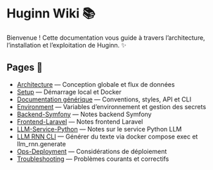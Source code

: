 # Huginn Wiki 📚

Bienvenue ! Cette documentation vous guide à travers l’architecture, l’installation et l’exploitation de Huginn. ✨

## Pages 🧭
- [Architecture](Architecture) — Conception globale et flux de données
- [Setup](Setup) — Démarrage local et Docker
- [Documentation générique](Documentation-Generique) — Conventions, styles, API et CLI
- [Environment](Environment) — Variables d’environnement et gestion des secrets
- [Backend-Symfony](Backend-Symfony) — Notes backend Symfony
- [Frontend-Laravel](Frontend-Laravel) — Notes frontend Laravel
- [LLM-Service-Python](LLM-Service-Python) — Notes sur le service Python LLM
- [LLM RNN CLI](LLM-RNN-CLI) — Générer du texte via docker compose exec et llm_rnn.generate
- [Ops-Deployment](Ops-Deployment) — Considérations de déploiement
- [Troubleshooting](Troubleshooting) — Problèmes courants et correctifs
